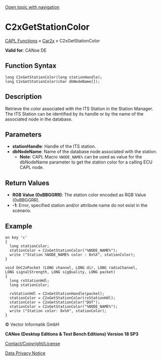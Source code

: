 [Open topic with navigation](../../../../../CANoeDEFamily.htm#Topics/CAPLFunctions/Car2x/Functions/CAPLfunctionC2xGetStationColor.md)

# C2xGetStationColor

[CAPL Functions](../../CAPLfunctions.md) » [Car2x](../CAPLfunctionsCar2xOverview.md) » C2xGetStationColor

**Valid for**: CANoe DE

## Function Syntax

```plaintext
long C2xGetStationColor(long stationHandle);
long C2xGetStationColor(char dbNodeName[]);
```

## Description

Retrieve the color associated with the ITS Station in the Station Manager. The ITS Station can be identified by its handle or by the name of the associated node in the database.

## Parameters

- **stationHandle**: Handle of the ITS station.
- **dbNodeName**: Name of the database node associated with the station.
  - **Note**: CAPL Macro `%NODE_NAME%` can be used as value for the dbNodeName parameter to get the station color for a calling ECU CAPL node.

## Return Values

- **RGB Value (0xBBGGRR)**: The station color encoded as RGB Value (0xBBGGRR).
- **-1**: Error, specified station and/or attribute name do not exist in the scenario.

## Example

```plaintext
on key 'c'
{
  long stationColor;
  stationColor = C2xGetStationColor("%NODE_NAME%");
  write ("Station %NODE_NAME% color : 0x%X", stationColor);
}

void OnC2xPacket (LONG channel, LONG dir, LONG radioChannel, 
LONG signalStrength, LONG sigQuality, LONG packet)
{
  long rxStationHdl;
  long stationColor;

  rxStationHdl = C2xGetStationHandle(packet);
  stationColor = C2xGetStationColor(rxStationHdl);
  stationColor = C2xGetStationColor("DUT");
  stationColor = C2xGetStationColor("%NODE_NAME%");
  write ("Station color: 0x%X", stationColor);
}
```

© Vector Informatik GmbH

**CANoe (Desktop Editions & Test Bench Editions) Version 18 SP3**

[Contact/Copyright/License](../../../Shared/ContactCopyrightLicense.md)

[Data Privacy Notice](https://www.vector.com/int/en/company/get-info/privacy-policy/)